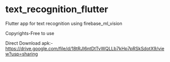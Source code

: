 # text_recognition_flutter

Flutter app for text recognition using firebase_ml_vision

Copyrights-Free to use

Direct Download apk:-https://drive.google.com/file/d/18tRJI6ntDtTvWQLLb7kHp7pRSkSdotX9/view?usp=sharing
